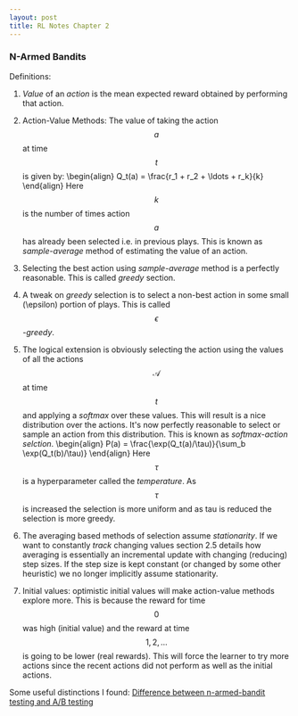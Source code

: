 ```yaml
---
layout: post
title: RL Notes Chapter 2
---
```

### N-Armed Bandits
Definitions:

1. _Value_ of an _action_ is the mean expected reward obtained by performing that action.
2. Action-Value Methods: The value of taking the action $$a$$ at time $$t$$ is given by: 
\begin{align} 
Q_t(a) = \frac{r_1 + r_2 + \ldots + r_k}{k}
\end{align} 
Here $$k$$ is the number of times action $$a$$ has already been selected i.e. in previous plays. This is known as _sample-average_ method of estimating the value of an action.

3. Selecting the best action using _sample-average_ method is a perfectly reasonable. This is called _greedy_ section.

4. A tweak on _greedy_ selection is to select a non-best action in some small (\epsilon) portion of plays. This is called _$$\epsilon$$-greedy_.

5. The logical extension is obviously selecting the action using the values of all the actions $$\mathcal{A}$$ at time $$t$$ and applying a _softmax_ over these values. This will result is a nice distribution over the actions. It's now perfectly reasonable to select or sample an action from this distribution. This is known as _softmax-action selction_.
\begin{align}
P(a) = \frac{\exp(Q_t(a)/\tau)}{\sum_b \exp(Q_t(b)/\tau)} 
\end{align}
Here $$\tau$$ is a hyperparameter called the _temperature_. As $$\tau$$ is increased the selection is more uniform and as tau is reduced the selection is more greedy.

6. The averaging based methods of selection assume _stationarity_. If we want to constantly _track_ changing values section 2.5 details how averaging is essentially an incremental update with changing (reducing) step sizes. If the step size is kept constant (or changed by some other heuristic) we no longer implicitly assume stationarity.

7. Initial values: optimistic initial values will make action-value methods explore more. This is because the reward for time $$0$$ was high (initial value) and the reward at time $$1,2,\ldots$$ is going to be lower (real rewards). This will force the learner to try more actions since the recent actions did not perform as well as the initial actions.



Some useful distinctions I found:
[Difference between n-armed-bandit testing and A/B testing](http://conversionxl.com/bandit-tests/)
<!--
this is a test

here are some latex equations.
$$ a = b + c + \frac{1}{2}$$

some more eq
\begin{align}
k  &= 2 \times \delta \\\\
&= a + \mathbf{c}
\end{align}

some more eq with align inside double dollar:

$$ \begin{align}
k  &= 2 \times \delta \\
&= a + \mathbf{c}
\end{align} $$
--!>

